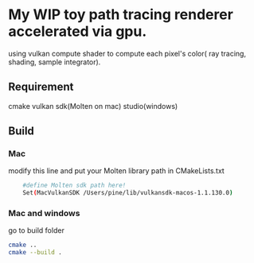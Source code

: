 

# My WIP toy path tracing renderer accelerated via gpu.

using vulkan compute shader to compute each pixel's color( ray tracing, shading, sample integrator).


## Requirement
cmake
vulkan sdk(Molten on mac)
studio(windows)


## Build

### Mac
modify this line and put your Molten library path in CMakeLists.txt

```bash	
	#define Molten sdk path here!
	Set(MacVulkanSDK /Users/pine/lib/vulkansdk-macos-1.1.130.0)
```

### Mac and windows
go to build folder
```bash
cmake ..
cmake --build .
```

